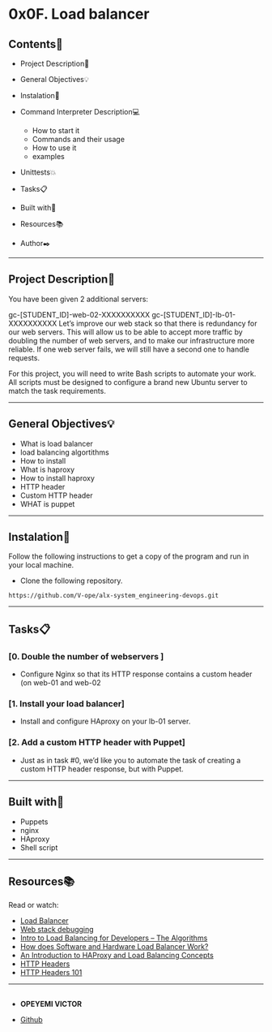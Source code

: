 # 0x0F. Load balancer
 
<gif  width="520"  alt="image"  src="https://s3.amazonaws.com/intranet-projects-files/holbertonschool-sysadmin_devops/275/qfdked8.png">
 
## Contents:open_file_folder:
 
- Project Description:newspaper:
- General Objectives:bulb:
- Instalation:wrench:
- Command Interpreter Description:computer:
 
	* How to start it
	* Commands and their usage
	* How to use it
	* examples
 
- Unittests:boom:
- Tasks:clipboard:
- Built with:hammer:
- Resources:books:
- Author:black_nib:
 
---
 
## Project Description:newspaper:
 
You have been given 2 additional servers:

gc-[STUDENT_ID]-web-02-XXXXXXXXXX
gc-[STUDENT_ID]-lb-01-XXXXXXXXXX
Let’s improve our web stack so that there is redundancy for our web servers. This will allow us to be able to accept more traffic by doubling the number of web servers, and to make our infrastructure more reliable. If one web server fails, we will still have a second one to handle requests.

For this project, you will need to write Bash scripts to automate your work. All scripts must be designed to configure a brand new Ubuntu server to match the task requirements.
 
---
 
## General Objectives:bulb:

* What is load balancer
* load balancing algortithms
* How to install
* What is haproxy
* How to install haproxy
* HTTP header
* Custom HTTP header
* WHAT  is puppet


---
 
## Instalation:wrench:
 
Follow the following instructions to get a copy of the program and run in your local machine.
 
* Clone the following repository.
```
https://github.com/V-ope/alx-system_engineering-devops.git
```

---
 
## Tasks:clipboard:
 
### [0. Double the number of webservers ]
* Configure Nginx so that its HTTP response contains a custom header (on web-01 and web-02
 
 
### [1. Install your load balancer]
* Install and configure HAproxy on your lb-01 server.
 
 
### [2. Add a custom HTTP header with Puppet]
* Just as in task #0, we’d like you to automate the task of creating a custom HTTP header response, but with Puppet.
 
---
 
## Built with:hammer:

-	Puppets
-	nginx
-	HAproxy
-	Shell script
 
---
 
## Resources:books:
 
Read or watch:
* [Load Balancer](https://intranet.hbtn.io/concepts/46)
* [Web stack debugging](https://intranet.hbtn.io/concepts/68)
* [Intro to Load Balancing for Developers &ndash; The Algorithms](https://devcentral.f5.com/s/articles/intro-to-load-balancing-for-developers-ndash-the-algorithms)
* [How does Software and Hardware Load Balancer Work?](https://www.thegeekstuff.com/2016/01/load-balancer-intro/)
* [An Introduction to HAProxy and Load Balancing Concepts](https://www.digitalocean.com/community/tutorials/an-introduction-to-haproxy-and-load-balancing-concepts)
* [HTTP Headers](https://www.techopedia.com/definition/27178/http-header)
* [HTTP Headers 101](https://medium.com/@bilalbarki/http-headers-101-5392a7eff87b#.xj9rmyxhp)
 
---
 
##

* **OPEYEMI VICTOR**
 - [Github](https://github.com/V-ope)
